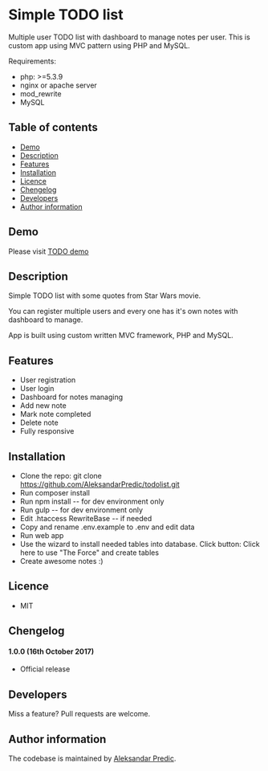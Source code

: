 # Simple TODO list

Multiple user TODO list with dashboard to manage notes per user. 
This is custom app using MVC pattern using PHP and MySQL.

Requirements: 
* php: >=5.3.9
* nginx or apache server
* mod_rewrite
* MySQL


## Table of contents

* [Demo](#demo)
* [Description](#description)
* [Features](#features)
* [Installation](#installation)
* [Licence](#licence)
* [Chengelog](#chengelog)
* [Developers](#developers)
* [Author information](#author-information)

## Demo

Please visit [TODO demo](http://todolist.acapredic.com)


## Description

Simple TODO list with some quotes from Star Wars movie. 

You can register multiple users and 
every one has it's own notes with dashboard to manage.

App is built using custom written MVC framework, PHP and MySQL.


## Features

* User registration
* User login
* Dashboard for notes managing
* Add new note
* Mark note completed
* Delete note
* Fully responsive


## Installation

* Clone the repo: git clone https://github.com/AleksandarPredic/todolist.git
* Run composer install
* Run npm install -- for dev environment only
* Run gulp -- for dev environment only 
* Edit .htaccess RewriteBase -- if needed
* Copy and rename .env.example to .env and edit data
* Run web app
* Use the wizard to install needed tables into database. Click button: Click here to use "The Force" and create tables
* Create awesome notes :)


## Licence

* MIT


## Chengelog


#### 1.0.0 (16th October 2017)
* Official release


## Developers

Miss a feature? Pull requests are welcome.


## Author information

The codebase is maintained by [Aleksandar Predic](https://github.com/AleksandarPredic).